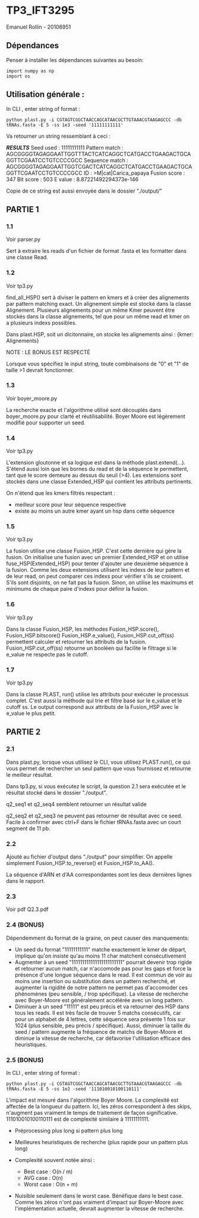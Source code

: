 # TP3_IFT3295

Emanuel Rollin - 20106951

## Dépendances

Penser à installer les dépendances suivantes au besoin: 
```
import numpy as np
import os
```


## Utilisation générale : 

In CLI , enter string of format :

```python plast.py -i CGTAGTCGGCTAACCAGCATAACGCTTGTAAACGTAAGAGCCC -db tRNAs.fasta -E 5 -ss 1e3 -seed '11111111111'```

Va retourner un string ressemblant à ceci : 

_____RESULTS_____
  Seed used      : 11111111111
  Pattern match  : AGCGGGGTAGAGGAATTGGTTTACTCATCAGGCTCATGACCTGAAGACTGCAGGTTCGAATCCTGTCCCCGCC
  Sequence match : AGCGGGGTAGAGGAATTGGTCGACTCATCAGGCTCATGACCTGAAGACTGCAGGTTCGAATCCTGTCCCCGCC
  ID             : >M|cat|Carica_papaya
  Fusion score   : 347
  Bit score      : 503
  E value        : 8.87221492294373e-146

Copie de ce string est aussi envoyée dans le dossier "./output/"

## PARTIE 1 

### 1.1

Voir parser.py 

Sert à extraire les reads d'un fichier de format .fasta et les formatter dans une classe Read.

### 1.2

Voir tp3.py

find_all_HSP() sert à diviser le pattern en kmers et à créer des alignements par pattern matching exact. Un alignement simple est stocké dans la classe Alignement. Plusieurs alignements pour un même Kmer peuvent être stockés dans la classe alignements, tel que pour un même read et kmer on a plusieurs indexs possibles.

Dans plast.HSP, soit un dicitonnaire, on stocke les alignements ainsi : {kmer: Alignements}

NOTE : LE BONUS EST RESPECTÉ

Lorsque vous spécifiez le input string, toute combinaisons de "0" et "1" de taille >1 devrait fonctionner.

### 1.3

Voir boyer_moore.py

La recherche exacte et l'algorithme utilisé sont découplés dans boyer_moore.py pour clarté et réutilisabilité. Boyer Moore est légèrement modifié pour supporter un seed.

### 1.4

Voir tp3.py

L'extension gloutonne et sa logique est dans la méthode plast.extend(...). S'étend aussi loin que les bornes du read et de la séquence le permettent, tant que le score demeure au dessus du seuil (>4). Les extensions sont stockés dans une classe Extended_HSP qui contient les attributs pertinents.

On n'étend que les kmers filtrés respectant :
- meilleur score pour leur séquence respective
- existe au moins un autre kmer ayant un hsp dans cette séquence

### 1.5

Voir tp3.py

La fusion utilise une classe Fusion_HSP. C'est cette dernière qui gère la fusion. On initialise une fusion avec un premier Extended_HSP et on utilise fuse_HSP(Extended_HSP) pour tenter d'ajouter une deuxième séquence à la fusion. Comme les deux extensions utilisent les indexs de leur pattern et de leur read, on peut comparer ces indexs pour vérifier s'ils se croisent. S'ils sont disjoints, on ne fait pas la fusion. Sinon, on utilise les maximums et minimums de chaque paire d'indexs pour définir la fusion.

### 1.6

Voir tp3.py

Dans la classe Fusion_HSP, les méthodes Fusion_HSP.score(), Fusion_HSP.bitscore() Fusion_HSP.e_value(), Fusion_HSP.cut_off(ss) permettent calculer et retourner les attributs de la fusion. Fusion_HSP.cut_off(ss) retourne un booléen qui facilite le filtrage si le e_value ne respecte pas le cutoff.

### 1.7

Voir tp3.py

Dans la classe PLAST, run() utilise les attributs pour exécuter le processus complet. C'est aussi la méthode qui trie et filtre basé sur le e_value et le cutoff ss. Le output correspond aux attributs de la Fusion_HSP avec le e_value le plus petit.


## PARTIE 2

### 2.1

Dans plast.py, lorsque vous utilisez le CLI, vous utilisez PLAST.run(), ce qui vous permet de rechercher un seul pattern que vous fournissez et retourne le meilleur résultat.

Dans tp3.py, si vous exécutez le script, la question 2.1 sera exécutée et le résultat stocké dans le dossier "./output".

q2_seq1 et q2_seq4 semblent retourner un résultat valide

q2_seq2 et q2_seq3 ne peuvent pas retourner de résultat avec ce seed. Facile à confirmer avec ctrl+F dans le fichier tRNAs.fasta avec un court segment de 11 pb.

### 2.2

Ajouté au fichier d'output dans "./output" pour simplifier. On appelle simplement Fusion_HSP.to_reverse() et Fusion_HSP.to_AA().

La séquence d'ARN et d'AA correspondantes sont les deux dernières lignes dans le rapport.

### 2.3

Voir pdf Q2.3.pdf

### 2.4 (BONUS)
Dépendemment du format de la graine, on peut causer des manquements:
- Un seed du format "11111111111" matche exactement le kmer de départ, implique qu'on insiste qu'au moins 11 char matchent consécutivement
- Augmenter à un seed "111111111111111111111111" pourrait devenir trop rigide et retourner aucun match, car n'accomode pas pour les gaps et force la présence d'une longue séquence dans le read. Il est commun de voir au moins une insertion ou substitution dans un pattern recherché, et augmenter la rigidité de notre pattern ne permet pas d'accomoder ces phénomènes (peu sensible, / trop spécifique). La vitesse de recherche avec Boyer-Moore est généralement accélérée avec un long pattern.
- Diminuer à un seed "11111" est peu précis et va retourner des HSP dans tous les reads. Il est très facile de trouver 5 matchs consécutifs, car pour un alphabet de 4 lettres, cette séquence sera présente 1 fois sur 1024 (plus sensible, peu précis / spécifique). Aussi, diminuer la taille du seed / pattern augmente la fréquence de matchs de Boyer-Moore et diminue la vitesse de recherche, car défavorise l'utilisation efficace des heuristiques.

### 2.5 (BONUS)
In CLI , enter string of format :

```python plast.py -i CGTAGTCGGCTAACCAGCATAACGCTTGTAAACGTAAGAGCCC -db tRNAs.fasta -E 5 -ss 1e2 -seed '111010010100110111'```

L'impact est mesuré dans l'algorithme Boyer Moore. La complexité est affectée de la longueur du pattern. Ici, les zéros correspondent à des skips, n'augment pas vraiment le temps de traitement de façon significative. 111010010100110111 est de complexité similaire à 11111111111.
- Préprocessing plus long si pattern plus long
- Meilleures heuristiques de recherche (plus rapide pour un pattern plus long)
- Complexité souvent notée ainsi :
  - Best case : O(n / m)
  - AVG case : O(n)
  - Worst case : O(n + m)

- Nuisible seulement dans le worst case. Bénéfique dans le best case. Comme les zéros n'ont pas vraiment d'impact sur Boyer-Moore avec l'implémentation actuelle, devrait augmenter la vitesse de recherche.